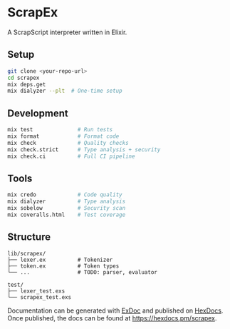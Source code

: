 # ScrapEx

A ScrapScript interpreter written in Elixir.

## Setup

```bash
git clone <your-repo-url>
cd scrapex
mix deps.get
mix dialyzer --plt  # One-time setup
```

## Development

```bash
mix test              # Run tests
mix format            # Format code
mix check             # Quality checks
mix check.strict      # Type analysis + security
mix check.ci          # Full CI pipeline
```

## Tools

```bash
mix credo             # Code quality
mix dialyzer          # Type analysis  
mix sobelow           # Security scan
mix coveralls.html    # Test coverage
```

## Structure

```
lib/scrapex/
├── lexer.ex          # Tokenizer
├── token.ex          # Token types
└── ...               # TODO: parser, evaluator

test/
├── lexer_test.exs
└── scrapex_test.exs
```

Documentation can be generated with [ExDoc](https://github.com/elixir-lang/ex_doc)
and published on [HexDocs](https://hexdocs.pm). Once published, the docs can
be found at <https://hexdocs.pm/scrapex>.

